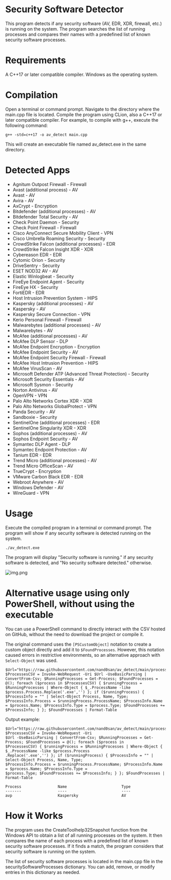 # Security Software Detector
This program detects if any security software (AV, EDR, XDR, firewall, etc.) is running on the system. The program searches the list of running processes and compares their names with a predefined list of known security software processes.

# Requirements
A C++17 or later compatible compiler.
Windows as the operating system.

# Compilation
Open a terminal or command prompt.
Navigate to the directory where the main.cpp file is located.
Compile the program using CLion, also a C++17 or later compatible compiler. For example, to compile with g++, execute the following command:
```
g++ -std=c++17 -o av_detect main.cpp
```
This will create an executable file named av_detect.exe in the same directory.

# Detected Apps
- Agnitum Outpost Firewall - Firewall
- Avast (additional process) - AV
- Avast - AV
- Avira - AV
- AxCrypt - Encryption
- Bitdefender (additional processes) - AV
- Bitdefender Total Security - AV
- Check Point Daemon - Security
- Check Point Firewall - Firewall
- Cisco AnyConnect Secure Mobility Client - VPN
- Cisco Umbrella Roaming Security - Security
- CrowdStrike Falcon (additional processes) - EDR
- CrowdStrike Falcon Insight XDR - XDR
- Cybereason EDR - EDR
- Cytomic Orion - Security
- DriveSentry - Security
- ESET NOD32 AV - AV
- Elastic Winlogbeat - Security
- FireEye Endpoint Agent - Security
- FireEye HX - Security
- FortiEDR - EDR
- Host Intrusion Prevention System - HIPS
- Kaspersky (additional processes) - AV
- Kaspersky - AV
- Kaspersky Secure Connection - VPN
- Kerio Personal Firewall - Firewall
- Malwarebytes (additional processes) - AV
- Malwarebytes - AV
- McAfee (additional processes) - AV
- McAfee DLP Sensor - DLP
- McAfee Endpoint Encryption - Encryption
- McAfee Endpoint Security - AV
- McAfee Endpoint Security Firewall - Firewall
- McAfee Host Intrusion Prevention - HIPS
- McAfee VirusScan - AV
- Microsoft Defender ATP (Advanced Threat Protection) - Security
- Microsoft Security Essentials - AV
- Microsoft Sysmon - Security
- Norton Antivirus - AV
- OpenVPN - VPN
- Palo Alto Networks Cortex XDR - XDR
- Palo Alto Networks GlobalProtect - VPN
- Panda Security - AV
- Sandboxie - Security
- SentinelOne (additional processes) - EDR
- SentinelOne Singularity XDR - XDR
- Sophos (additional processes) - AV
- Sophos Endpoint Security - AV
- Symantec DLP Agent - DLP
- Symantec Endpoint Protection - AV
- Tanium EDR - EDR
- Trend Micro (additional processes) - AV
- Trend Micro OfficeScan - AV
- TrueCrypt - Encryption
- VMware Carbon Black EDR - EDR
- Webroot Anywhere - AV
- Windows Defender - AV
- WireGuard - VPN

# Usage
Execute the compiled program in a terminal or command prompt. The program will show if any security software is detected running on the system.

```
./av_detect.exe
```
The program will display "Security software is running." if any security software is detected, and "No security software detected." otherwise.

![img.png](img.png)

# Alternative usage using only PowerShell, without using the executable

You can use a PowerShell command to directly interact with the CSV hosted on GitHub, without the need to download the project or compile it.

The original command uses the `[PSCustomObject]` notation to create a custom object directly and add it to `$FoundProcesses`. 
However, this notation caused errors in restrictive environments, so an alternative approach with `Select-Object` was used.

```
$Url="https://raw.githubusercontent.com/nand0san/av_detect/main/processes.csv"; $ProcessesCSV = Invoke-WebRequest -Uri $Url -UseBasicParsing | ConvertFrom-Csv; $RunningProcesses = Get-Process; $FoundProcesses = @(); foreach ($process in $ProcessesCSV) { $runningProcess = $RunningProcesses | Where-Object { $_.ProcessName -like $process.Process.Replace('.exe','') }; if ($runningProcess) { $ProcessInfo = "" | Select-Object Process, Name, Type; $ProcessInfo.Process = $runningProcess.ProcessName; $ProcessInfo.Name = $process.Name; $ProcessInfo.Type = $process.Type; $FoundProcesses += $ProcessInfo; } }; $FoundProcesses | Format-Table
```
Output example:
```
$Url="https://raw.githubusercontent.com/nand0san/av_detect/main/processes.csv"; $ProcessesCSV = Invoke-WebRequest -Uri 
$Url -UseBasicParsing | ConvertFrom-Csv; $RunningProcesses = Get-Process; $FoundProcesses = @(); foreach ($process in 
$ProcessesCSV) { $runningProcess = $RunningProcesses | Where-Object { $_.ProcessName -like $process.Process
.Replace('.exe','') }; if ($runningProcess) { $ProcessInfo = "" | Select-Object Process, Name, Type; 
$ProcessInfo.Process = $runningProcess.ProcessName; $ProcessInfo.Name = $process.Name; $ProcessInfo.Type = 
$process.Type; $FoundProcesses += $ProcessInfo; } }; $FoundProcesses | Format-Table

Process                Name                        Type
-------                ----                        ----
avp                    Kaspersky                   AV

```

# How it Works
The program uses the CreateToolhelp32Snapshot function from the Windows API to obtain a list of all running processes on the system. It then compares the name of each process with a predefined list of known security software processes. If it finds a match, the program considers that security software is running on the system.

The list of security software processes is located in the main.cpp file in the securitySoftwareProcesses dictionary. You can add, remove, or modify entries in this dictionary as needed.
